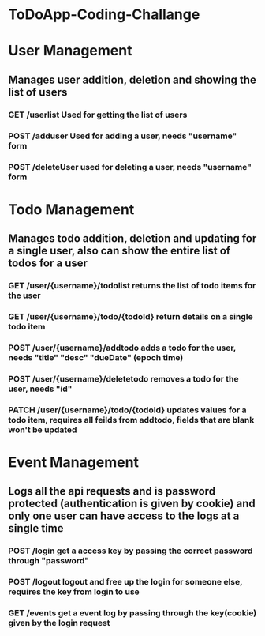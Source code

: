 # ToDoApp-Coding-Challange

# User Management 
## Manages user addition, deletion and showing the list of users

### GET /userlist Used for getting the list of users
### POST /adduser Used for adding a user, needs "username" form
### POST /deleteUser used for deleting a user, needs "username" form

# Todo Management
## Manages todo addition, deletion and updating for a single user, also can show the entire list of todos for a user

### GET /user/{username}/todolist returns the list of todo items for the user
### GET /user/{username}/todo/{todoId} return details on a single todo item
### POST /user/{username}/addtodo adds a todo for the user, needs "title" "desc" "dueDate" (epoch time)
### POST /user/{username}/deletetodo removes a todo for the user, needs "id"
### PATCH /user/{username}/todo/{todoId} updates values for a todo item, requires all feilds from addtodo, fields that are blank won't be updated


# Event Management
## Logs all the api requests and is password protected (authentication is given by cookie) and only one user can have access to the logs at a single time

### POST /login get a access key by passing the correct password through "password"
### POST /logout logout and free up the login for someone else, requires the key from login to use
### GET /events get a event log by passing through the key(cookie) given by the login request

